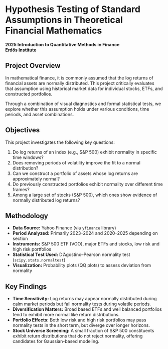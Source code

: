 # Hypothesis Testing of Standard Assumptions in Theoretical Financial Mathematics

**2025 Introduction to Quantitative Methods in Finance**  
**Erdös Institute**

## Project Overview

In mathematical finance, it is commonly assumed that the log returns of financial assets are normally distributed. This project critically evaluates that assumption using historical market data for individual stocks, ETFs, and constructed portfolios.

Through a combination of visual diagnostics and formal statistical tests, we explore whether this assumption holds under various conditions, time periods, and asset combinations.

## Objectives

This project investigates the following key questions:

1. Do log returns of an index (e.g., S&P 500) exhibit normality in specific time windows?
2. Does removing periods of volatility improve the fit to a normal distribution?
3. Can we construct a portfolio of assets whose log returns are approximately normal?
4. Do previously constructed portfolios exhibit normality over different time frames?
5. Among a large set of stocks (S&P 500), which ones show evidence of normally distributed log returns?

## Methodology

- **Data Source:** Yahoo Finance (via `yfinance` library)
- **Period Analyzed:** Primarily 2023–2024 and 2020–2025 depending on section
- **Instruments:** S&P 500 ETF (VOO), major ETFs and stocks, low risk and high risk portfolios
- **Statistical Test Used:** D’Agostino–Pearson normality test (`scipy.stats.normaltest`)
- **Visualization:** Probability plots (QQ plots) to assess deviation from normality

## Key Findings

- **Time Sensitivity:** Log returns may appear normally distributed during calm market periods but fail normality tests during volatile periods.
- **Diversification Matters:** Broad based ETFs and well balanced portfolios tend to exhibit more normal like return distributions.
- **Portfolio Effects:** Both low risk and high risk portfolios may pass normality tests in the short term, but diverge over longer horizons.
- **Stock Universe Screening:** A small fraction of S&P 500 constituents exhibit return distributions that do not reject normality, offering candidates for Gaussian-based modeling.



